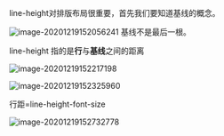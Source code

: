 line-height对排版布局很重要，首先我们要知道基线的概念。

![image-20201219152056241](C:\Users\d1063\AppData\Roaming\Typora\typora-user-images\image-20201219152056241.png)		基线不是最后一根。

line-height 指的是**行**与**基线**之间的距离

![image-20201219152217198](C:\Users\d1063\AppData\Roaming\Typora\typora-user-images\image-20201219152217198.png)

![image-20201219152325960](C:\Users\d1063\AppData\Roaming\Typora\typora-user-images\image-20201219152325960.png)

行距=line-height-font-size

![image-20201219152732778](C:\Users\d1063\AppData\Roaming\Typora\typora-user-images\image-20201219152732778.png)